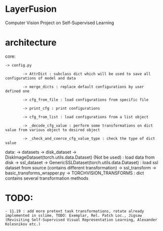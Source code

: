 # LayerFusion
Computer Vision Project on Self-Supervised Learning

# architecture
core: 

    -> config.py
            
            -> AttrDict : subclass dict which will be used to save all configurations of model and data
            
            -> merge_dicts : replace default configurations by user defined one
            
            -> cfg_from_file : load configurations from specific file
            
            -> print_cfg : print configurations
            
            -> cfg_from_list : load configurations from a list object
            
            -> _decode_cfg_value : perform some transformations on dict value from various object to desired object
            
            -> _check_and_coerce_cfg_value_type : check the type of dict value


data:
     -> datasets
            -> disk_dataset
                        -> DiskImageDataset(torch.utils.data.Dataset) (Not be used) : load data from disk
            -> ssl_dataset
                        -> GenericSSLDataset(torch.utils.data.Dataset) : load ssl dataset from source (contains different transformation)
    -> ssl_transform
            -> basic_transforms_wrapper.py
                        -> TORCHVISION_TRANSFORMS : dict contains several transformation methods


# TODO:
    - 11.19 : add more pretext task transformations, rotate already implemented in sslime, TODO: Exemplar, Rel. Patch Loc., Jigsaw (Revisiting Self-Supervised Visual Representation Learning, Alexander Kolesnikov etc.)
